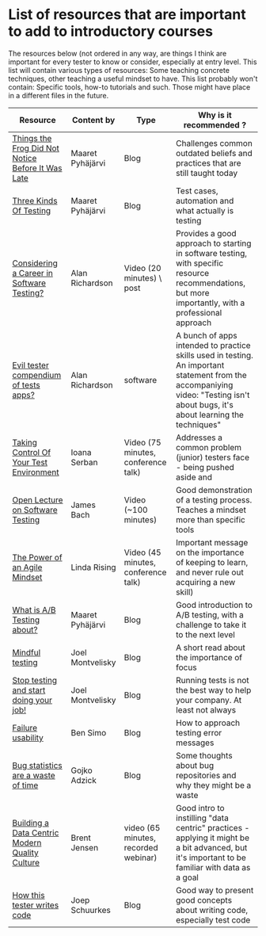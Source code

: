 # List of resources that are important to add to introductory courses

The resources below (not ordered in any way, are things I think are important for every tester to know or consider, especially at entry level.
This list will contain various types of resources: Some teaching concrete techniques, other teaching a useful mindset to have.
This list probably won't contain: Specific tools, how-to tutorials and such. Those might have place in a different files in the future.





|Resource|Content by| Type |Why is it recommended ?|
|---|---|---|---|
|[Things the Frog Did Not Notice Before It Was Late](http://visible-quality.blogspot.com/2018/02/things-frog-did-not-notice-before-it.html)|Maaret Pyhäjärvi|Blog|Challenges common outdated beliefs and practices that are still taught today|
|[Three Kinds Of Testing](https://visible-quality.blogspot.com/2018/09/three-kinds-of-testing.html)|Maaret Pyhäjärvi|Blog|Test cases, automation and what actually is testing|
|[Considering a Career in Software Testing?](http://blog.eviltester.com/2018/02/considering-software-testing-career.html)   |Alan Richardson|Video (20 minutes) \ post|Provides a good approach to starting in software testing, with specific resource recommendations, but more importantly, with a professional approach|
|[Evil tester compendium of tests apps?](http://blog.eviltester.com/2018/08/compendium-test-apps-1-2.html)|Alan Richardson|software|A bunch of apps intended to practice skills used in testing. An important statement from the accompaniying video: "Testing isn't about bugs, it's about learning the techniques"|
|[Taking Control Of Your Test Environment](https://www.youtube.com/watch?v=ufZ4tDSgvv8)|Ioana Serban|Video (75 minutes, conference talk)|Addresses a common problem (junior) testers face - being pushed aside and |
|[Open Lecture on Software Testing](https://www.youtube.com/watch?v=ILkT_HV9DVU)|James Bach|Video (~100 minutes)|Good demonstration of a testing process. Teaches a mindset more than specific tools|
|[The Power of an Agile Mindset](https://www.youtube.com/watch?v=SMvVJwwMn5A)|Linda Rising|Video (45 minutes, conference talk)|Important message on the importance of keeping to learn, and never rule out acquiring a new skill)|
|[What is A/B Testing about?](https://visible-quality.blogspot.com/2018/07/what-is-ab-testing-about.html)|Maaret Pyhäjärvi|Blog|Good introduction to A/B testing, with a challenge to take it to the next level|
|[Mindful testing](http://qablog.practitest.com/mindful-testing/)|Joel Montvelisky|Blog|A short read about the importance of focus|
|[Stop testing and start doing your job!](https://qablog.practitest.com/stop-testing-start-doing-your-job/)|Joel Montvelisky|Blog|Running tests is not the best way to help your company. At least not always|
|[Failure usability](http://www.questioningsoftware.com/2007/08/failure-usability.html)|Ben Simo|Blog|How to approach testing error messages|
|[Bug statistics are a waste of time](https://gojko.net/2011/05/17/bug-statistics-are-a-waste-of-time/)|Gojko Adzick|Blog|Some thoughts about bug repositories and why they might be a waste|
|[Building a Data Centric Modern Quality Culture](https://www.youtube.com/watch?v=7Q87RqN_FcM)|Brent Jensen|video (65 minutes, recorded webinar)|Good intro to instilling "data centric" practices - applying it might be a bit advanced, but it's important to be familiar with data as a goal|
|[How this tester writes code](https://testingcurve.wordpress.com/2019/06/08/how-this-tester-writes-code/)|Joep Schuurkes|Blog|Good way to present good concepts about writing code, especially test code|

